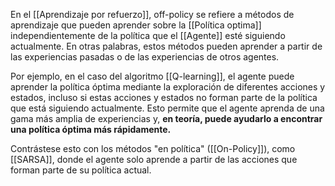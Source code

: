 En el [[Aprendizaje por refuerzo]], off-policy se refiere a métodos de aprendizaje que pueden aprender sobre la [[Política optima]] independientemente de la política que el [[Agente]] esté siguiendo actualmente. En otras palabras, estos métodos pueden aprender a partir de las experiencias pasadas o de las experiencias de otros agentes.

Por ejemplo, en el caso del algoritmo [[Q-learning]], el agente puede aprender la política óptima mediante la exploración de diferentes acciones y estados, incluso si estas acciones y estados no forman parte de la política que está siguiendo actualmente. Esto permite que el agente aprenda de una gama más amplia de experiencias y, **en teoría, puede ayudarlo a encontrar una política óptima más rápidamente.**

Contrástese esto con los métodos "en política" ([[On-Policy]]), como [[SARSA]], donde el agente solo aprende a partir de las acciones que forman parte de su política actual.
